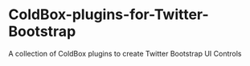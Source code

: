 ColdBox-plugins-for-Twitter-Bootstrap
=====================================

A collection of ColdBox plugins to create Twitter Bootstrap UI Controls
